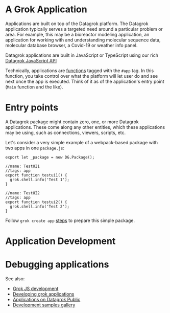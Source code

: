 <!-- TITLE: Building an application -->
<!-- SUBTITLE: -->

<!-- This is a developer's view on the Datagrok applications -->

# A Grok Application

Applications are built on top of the Datagrok platform. The Datagrok application typically serves a targeted
need around a particular problem or area. For example, this may be a bioreactor modeling application,
an application for working with and understanding molecular sequence data, molecular database browser,
a Covid-19 or weather info panel.

Datagrok applications are built in JavaScript or TypeScript using our rich [Datagrok JavaScript API]() 

Technically, applications are [functions](../overview/functions/function.md) tagged with the `#app` tag.
In this function, you take control over what the platform will let user do and see next once the app is
executed. Think of it as of the application's entry point (`Main` function and the like).

# Entry points

A Datagrok package might contain zero, one, or more Datagrok applications. These come along any other
entities, which these applications may be using, such as connections, viewers, scripts, etc.

Let's consider a very simple example of a webpack-based package with two apps in one `package.js`:

```
export let _package = new DG.Package();

//name: TestUI1
//tags: app
export function testui1() {
  grok.shell.info('Test 1');
}

//name: TestUI2
//tags: app
export function testui2() {
  grok.shell.info('Test 2');
}
```

Follow `grok create app` [steps](../develop/develop.md#getting-started) to prepare this simple package.

# Application Development

# Debugging applications

See also:

  * [Grok JS development](develop.md)
  * [Developing grok applications](develop/develop.md#applications)
  * [Applications on Datagrok Public](https://public.datagrok.ai/apps)
  * [Development samples gallery](https://public.datagrok.ai/js)
